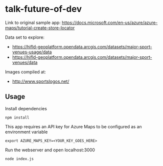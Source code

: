 # talk-future-of-dev

Link to original sample app: https://docs.microsoft.com/en-us/azure/azure-maps/tutorial-create-store-locator

Data set to explore:
- https://hifld-geoplatform.opendata.arcgis.com/datasets/major-sport-venues-usage/data
- https://hifld-geoplatform.opendata.arcgis.com/datasets/major-sport-venues/data

Images compiled at:
- http://www.sportslogos.net/

## Usage

Install dependencies

```
npm install
```

This app requires an API key for Azure Maps to be configured as an environment variable

```
export AZURE_MAPS_KEY=<YOUR_KEY_GOES_HERE>
```

Run the webserver and open localhost:3000

```
node index.js
```
